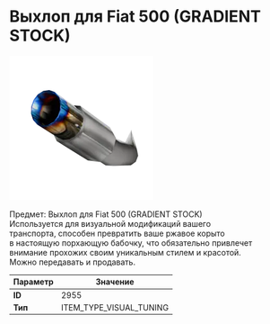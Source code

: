 # Выхлоп для Fiat 500 (GRADIENT STOCK)

![Item Image](../img/2955.webp?raw=true)

Предмет: Выхлоп для Fiat 500 (GRADIENT STOCK)<br>Используется для визуальной модификаций вашего<br>транспорта, способен превратить ваше ржавое корыто<br>в настоящую порхающую бабочку, что обязательно привлечет<br>внимание прохожих своим уникальным стилем и красотой.<br>Можно передавать и продавать.


| Параметр | Значение |
|----------|----------|
| **ID** | 2955 |
| **Тип** | ITEM_TYPE_VISUAL_TUNING |

